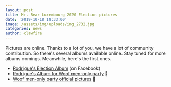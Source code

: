 ```yaml
---
layout: post
title: Mr. Bear Luxembourg 2020 Election pictures
date: '2019-10-18 18:33:00'
image: /assets/img/uploads/img_2732.jpg
categories: news
author: clawfire
---
```


Pictures are online. Thanks to a lot of you, we have a lot of community contribution. So there's several albums available online. Stay tuned for more albums comings. Meanwhile, here's the first ones.

-   [Rodrigue's Election Album](https://www.facebook.com/pg/luxembourgbears/photos/?tab=album&album_id=2585355011522352) (on Facebook)
-   [Rodrigue's Album for Woof men-only party](https://woofmenonly.com/gallery/woof-17-bear-pride-2019-community-edition/) 🔞
-   [Woof men-only party official pictures](https://woofmenonly.com/gallery/woof-17-bear-pride-2019/) 🔞

